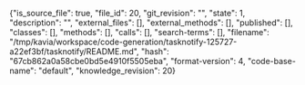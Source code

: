 {"is_source_file": true, "file_id": 20, "git_revision": "", "state": 1, "description": "", "external_files": [], "external_methods": [], "published": [], "classes": [], "methods": [], "calls": [], "search-terms": [], "filename": "/tmp/kavia/workspace/code-generation/tasknotify-125727-a22ef3bf/tasknotify/README.md", "hash": "67cb862a0a58cbe0bd5e4910f5505eba", "format-version": 4, "code-base-name": "default", "knowledge_revision": 20}